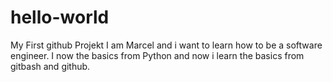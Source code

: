 # hello-world
My First github Projekt
I am Marcel and i want to learn how to be a software engineer.
I now the basics from Python and now i learn the basics from gitbash and github.
